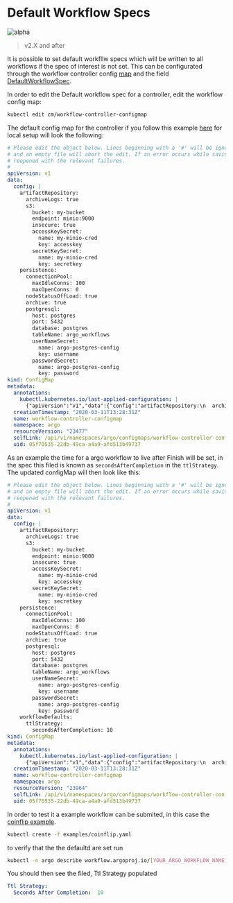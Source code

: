# Default Workflow Specs

![alpha](assets/alpha.svg)

> v2.X and after

It is possible to set default workfllw specs which will be written to all workflows if the spec of interest is not set. This can be configurated through the 
workflow controller config [map](https://github.com/argoproj/argo/blob/f2ca045e1cad03d5ec7566ff7200fd8ca575ec5d/workflow/config/config.go#L11) and the field [DefaultWorkflowSpec](https://github.com/argoproj/argo/blob/f2ca045e1cad03d5ec7566ff7200fd8ca575ec5d/workflow/config/config.go#L69). 


In order to edit the Default workflow spec for a controller, edit the workflow config map: 


```bash 
kubectl edit cm/workflow-controller-configmap
```

The default config map for the controller if you follow this example [here](https://github.com/argoproj/argo/blob/master/docs/CONTRIBUTING.md) for local setup will look the following: 


``` yaml 
# Please edit the object below. Lines beginning with a '#' will be ignored,
# and an empty file will abort the edit. If an error occurs while saving this file will be
# reopened with the relevant failures.
#
apiVersion: v1
data:
  config: |
    artifactRepository:
      archiveLogs: true
      s3:
        bucket: my-bucket
        endpoint: minio:9000
        insecure: true
        accessKeySecret:
          name: my-minio-cred
          key: accesskey
        secretKeySecret:
          name: my-minio-cred
          key: secretkey
    persistence:
      connectionPool:
        maxIdleConns: 100
        maxOpenConns: 0
      nodeStatusOffLoad: true
      archive: true
      postgresql:
        host: postgres
        port: 5432
        database: postgres
        tableName: argo_workflows
        userNameSecret:
          name: argo-postgres-config
          key: username
        passwordSecret:
          name: argo-postgres-config
          key: password
kind: ConfigMap
metadata:
  annotations:
    kubectl.kubernetes.io/last-applied-configuration: |
      {"apiVersion":"v1","data":{"config":"artifactRepository:\n  archiveLogs: true\n  s3:\n    bucket: my-bucket\n    endpoint: minio:9000\n    insecure: true\n    accessKeySecret:\n      name: my-minio$
  creationTimestamp: "2020-03-11T13:28:31Z"
  name: workflow-controller-configmap
  namespace: argo
  resourceVersion: "23477"
  selfLink: /api/v1/namespaces/argo/configmaps/workflow-controller-configmap
  uid: 05f70535-22db-49ca-a4a9-afd513b49737
```
As an example the time for a argo workflow to live after Finish will be set, in the spec this filed is known as ```secondsAfterCompletion``` in the ```ttlStrategy```. The updated configMap will then look like this: 


``` yaml 
# Please edit the object below. Lines beginning with a '#' will be ignored,
# and an empty file will abort the edit. If an error occurs while saving this file will be
# reopened with the relevant failures.
#
apiVersion: v1
data:
  config: |
    artifactRepository:
      archiveLogs: true
      s3:
        bucket: my-bucket
        endpoint: minio:9000
        insecure: true
        accessKeySecret:
          name: my-minio-cred
          key: accesskey
        secretKeySecret:
          name: my-minio-cred
          key: secretkey
    persistence:
      connectionPool:
        maxIdleConns: 100
        maxOpenConns: 0
      nodeStatusOffLoad: true
      archive: true
      postgresql:
        host: postgres
        port: 5432
        database: postgres
        tableName: argo_workflows
        userNameSecret:
          name: argo-postgres-config
          key: username
        passwordSecret:
          name: argo-postgres-config
          key: password
    workflowDefaults:
      ttlStrategy:
        secondsAfterCompletion: 10
kind: ConfigMap
metadata:
  annotations:
    kubectl.kubernetes.io/last-applied-configuration: |
      {"apiVersion":"v1","data":{"config":"artifactRepository:\n  archiveLogs: true\n  s3:\n    bucket: my-bucket\n    endpoint: minio:9000\n    insecure: true\n    accessKeySecret:\n      name: my-minio$
  creationTimestamp: "2020-03-11T13:28:31Z"
  name: workflow-controller-configmap
  namespace: argo
  resourceVersion: "23964"
  selfLink: /api/v1/namespaces/argo/configmaps/workflow-controller-configmap
  uid: 05f70535-22db-49ca-a4a9-afd513b49737
```

In order to test it a example workflow can be submited, in this case the [coinflip example](https://github.com/argoproj/argo/blob/master/examples/coinflip.yaml). 

```bash 
kubectl create -f examples/coinflip.yaml 
```

to verify that the the defaultd are set run 

```bash
kubectl -n argo describe workflow.argoproj.io/[YOUR_ARGO_WORKFLOW_NAME]
```

You should then see the filed, Ttl Strategy populated
```yaml
Ttl Strategy:
  Seconds After Completion:  10
```